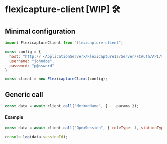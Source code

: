 # flexicapture-client [WIP] 🛠

## Minimal configuration

```javascript
import FlexicaptureClient from "flexicapture-client";

const config = {
  host: "http:// <ApplicationServer>/FlexiCapture12/Server/FCAuth/API/v1/Json",
  username: "johndoe",
  password: "p@ssword"
}

const client = new FlexicaptureClient(config);
```

## Generic call

```javascript
const data = await client.call("MethodName", { ...params });
```

#### Example

```javascript
const data = await client.call("OpenSession", { roleType: 1, stationType: 1 });

console.log(data.sessionId);
```